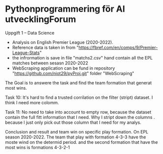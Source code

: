 # Pythonprogrammering för AI utvecklingForum
Uppgift 1 – Data Science

- Analysis on English Premier League (2020-2022). 
- Reference data is taken in from "https://fbref.com/en/comps/9/Premier-League-Stats"
- the infrormation is save in file "matchs2.csv" hand contain all the EPL matches between sesasn 2020-2022
- WebScraping application can be fund in repository "https://github.com/niot29/pyProj.git" folder "WebScraping"

The Goal is to answere the task and find the team formation that generat most wins.

Task 10:
It's hard to find a trusted corrilation on the filter (stript) dataset. I think I need more colomm.

Task 11:
No need to take into account to empty row, because the dataset contain the full fitt information that I need.
Why I stript down the columns . because I just only pick out those column that I need for my analys. 

Conclusion and result and team win on specific play formation. On EPL season 2020-2022.
The team that play with formation 4-3-3 have the moste wind on the determid period.
and the second formation that have the most wins is formations 4-3-2-1